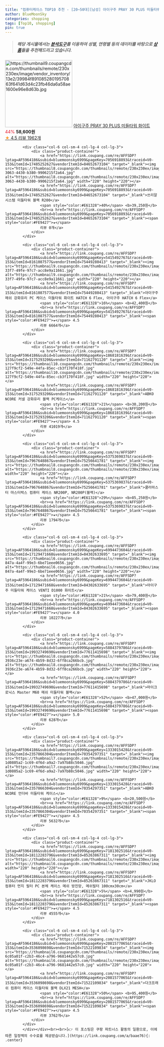 ```yaml
---
title: "컴퓨터케이스 TOP10 추천 - [20~50대][남성] 아이구주 PRAY 30 PLUS 미들타워 화이트"
author: BlueMoonSky
categories: shopping
tags: [Top10, shopping]
pin: true
---
```


> ##### 해당 게시물에서는 [**분석도구**](https://itemscout.io/)를 이용하여 **성별**, **연령별** 등의 데이터를 바탕으로 [**상품**](https://link.coupang.com/a/baae76)들을 추천해드리고 있습니다.
<div class="container"><div class="row">
            <div class="col-6 col-sm-4 col-lg-4 col-lg-3">
                <div class="product-container">
                    <a href="https://link.coupang.com/re/AFFSDP?lptag=AF5964186&subid=bluemoonsky6999&pageKey=6887313715&traceid=V0-153&itemId=16523878769&vendorItemId=84214058161" target="_blank"><img src="https://thumbnail9.coupangcdn.com/thumbnails/remote/230x230ex/image/vendor_inventory/13e2/39984f89108528019570863f641d63d4c23fb46da6a58ae1600e96e8d63b.jpg" alt="https://thumbnail9.coupangcdn.com/thumbnails/remote/230x230ex/image/vendor_inventory/13e2/39984f89108528019570863f641d63d4c23fb46da6a58ae1600e96e8d63b.jpg" width="220" height="220"></a>
                    <a href="https://link.coupang.com/re/AFFSDP?lptag=AF5964186&subid=bluemoonsky6999&pageKey=6887313715&traceid=V0-153&itemId=16523878769&vendorItemId=84214058161" target="_blank">아이구주 PRAY 30 PLUS 미들타워 화이트</a>
                    <span style="color:#E61328">44%</span> <b>58,600원</b>
                    <br><a href="https://link.coupang.com/re/AFFSDP?lptag=AF5964186&subid=bluemoonsky6999&pageKey=6887313715&traceid=V0-153&itemId=16523878769&vendorItemId=84214058161" target="_blank"><span style="color:#FE9427">★</span> 4.5
                    리뷰 1962개</a>
                </div>
            </div>
            
            <div class="col-6 col-sm-4 col-lg-4 col-lg-3">
                <div class="product-container">
                    <a href="https://link.coupang.com/re/AFFSDP?lptag=AF5964186&subid=bluemoonsky6999&pageKey=7056918893&traceid=V0-153&itemId=17485252627&vendorItemId=84652673104" target="_blank"><img src="https://thumbnail8.coupangcdn.com/thumbnails/remote/230x230ex/image/retail/images/2023/01/11/10/6/b2e49c48-3063-4430-b380-9906215f2a64.jpg" alt="https://thumbnail8.coupangcdn.com/thumbnails/remote/230x230ex/image/retail/images/2023/01/11/10/6/b2e49c48-3063-4430-b380-9906215f2a64.jpg" width="220" height="220"></a>
                    <a href="https://link.coupang.com/re/AFFSDP?lptag=AF5964186&subid=bluemoonsky6999&pageKey=7056918893&traceid=V0-153&itemId=17485252627&vendorItemId=84652673104" target="_blank">쓰리알시스템 미들타워 블랙 R200</a>
                    <span style="color:#E61328">40%</span> <b>39,250원</b>
                    <br><a href="https://link.coupang.com/re/AFFSDP?lptag=AF5964186&subid=bluemoonsky6999&pageKey=7056918893&traceid=V0-153&itemId=17485252627&vendorItemId=84652673104" target="_blank"><span style="color:#FE9427">★</span> 
                    리뷰 0개</a>
                </div>
            </div>
            
            <div class="col-6 col-sm-4 col-lg-4 col-lg-3">
                <div class="product-container">
                    <a href="https://link.coupang.com/re/AFFSDP?lptag=AF5964186&subid=bluemoonsky6999&pageKey=5415492767&traceid=V0-153&itemId=8161087577&vendorItemId=75449280413" target="_blank"><img src="https://thumbnail9.coupangcdn.com/thumbnails/remote/230x230ex/image/retail/images/2021/04/27/11/5/918d4a67-33f7-49fe-97c7-acc8e9a11661.jpg" alt="https://thumbnail9.coupangcdn.com/thumbnails/remote/230x230ex/image/retail/images/2021/04/27/11/5/918d4a67-33f7-49fe-97c7-acc8e9a11661.jpg" width="220" height="220"></a>
                    <a href="https://link.coupang.com/re/AFFSDP?lptag=AF5964186&subid=bluemoonsky6999&pageKey=5415492767&traceid=V0-153&itemId=8161087577&vendorItemId=75449280413" target="_blank">아이구주 메쉬 강화유리 PC 케이스 미들타워 화이트 HATCH 6 Flex, 아이구주 HATCH 6 Flex</a>
                    <span style="color:#E61328">16%</span> <b>42,400원</b>
                    <br><a href="https://link.coupang.com/re/AFFSDP?lptag=AF5964186&subid=bluemoonsky6999&pageKey=5415492767&traceid=V0-153&itemId=8161087577&vendorItemId=75449280413" target="_blank"><span style="color:#FE9427">★</span> 4.5
                    리뷰 6664개</a>
                </div>
            </div>
            
            <div class="col-6 col-sm-4 col-lg-4 col-lg-3">
                <div class="product-container">
                    <a href="https://link.coupang.com/re/AFFSDP?lptag=AF5964186&subid=bluemoonsky6999&pageKey=1868181639&traceid=V0-153&itemId=3175293206&vendorItemId=71162791120" target="_blank"><img src="https://thumbnail10.coupangcdn.com/thumbnails/remote/230x230ex/image/retail/images/259063652422600-127f9cf2-549e-44fa-85ec-cb3f170f418f.jpg" alt="https://thumbnail10.coupangcdn.com/thumbnails/remote/230x230ex/image/retail/images/259063652422600-127f9cf2-549e-44fa-85ec-cb3f170f418f.jpg" width="220" height="220"></a>
                    <a href="https://link.coupang.com/re/AFFSDP?lptag=AF5964186&subid=bluemoonsky6999&pageKey=1868181639&traceid=V0-153&itemId=3175293206&vendorItemId=71162791120" target="_blank">ABKO NCORE 커넬 강화유리 블랙 PC케이스</a>
                    <span style="color:#E61328">21%</span> <b>30,200원</b>
                    <br><a href="https://link.coupang.com/re/AFFSDP?lptag=AF5964186&subid=bluemoonsky6999&pageKey=1868181639&traceid=V0-153&itemId=3175293206&vendorItemId=71162791120" target="_blank"><span style="color:#FE9427">★</span> 4.5
                    리뷰 41019개</a>
                </div>
            </div>
            
            <div class="col-6 col-sm-4 col-lg-4 col-lg-3">
                <div class="product-container">
                    <a href="https://link.coupang.com/re/AFFSDP?lptag=AF5964186&subid=bluemoonsky6999&pageKey=5375369837&traceid=V0-153&itemId=7967648867&vendorItemId=75256641781" target="_blank"><img src="https://thumbnail8.coupangcdn.com/thumbnails/remote/230x230ex/image/rs_quotation_api/4q91pypt/010a8ec5b3b44120813b83ad28ecbdbb.jpg" alt="https://thumbnail8.coupangcdn.com/thumbnails/remote/230x230ex/image/rs_quotation_api/4q91pypt/010a8ec5b3b44120813b83ad28ecbdbb.jpg" width="220" height="220"></a>
                    <a href="https://link.coupang.com/re/AFFSDP?lptag=AF5964186&subid=bluemoonsky6999&pageKey=5375369837&traceid=V0-153&itemId=7967648867&vendorItemId=75256641781" target="_blank">쿨러마스터 마스터박스 컴퓨터 케이스 NR200P, NR200P(블랙)</a>
                    <span style="color:#E61328">29%</span> <b>85,250원</b>
                    <br><a href="https://link.coupang.com/re/AFFSDP?lptag=AF5964186&subid=bluemoonsky6999&pageKey=5375369837&traceid=V0-153&itemId=7967648867&vendorItemId=75256641781" target="_blank"><span style="color:#FE9427">★</span> 4.5
                    리뷰 1794개</a>
                </div>
            </div>
            
            <div class="col-6 col-sm-4 col-lg-4 col-lg-3">
                <div class="product-container">
                    <a href="https://link.coupang.com/re/AFFSDP?lptag=AF5964186&subid=bluemoonsky6999&pageKey=6994473604&traceid=V0-153&itemId=17129471668&vendorItemId=84302633695" target="_blank"><img src="https://thumbnail6.coupangcdn.com/thumbnails/remote/230x230ex/image/retail/images/2022/12/14/16/6/42321b9f-847a-4a4f-99e3-6be71eee0656.jpg" alt="https://thumbnail6.coupangcdn.com/thumbnails/remote/230x230ex/image/retail/images/2022/12/14/16/6/42321b9f-847a-4a4f-99e3-6be71eee0656.jpg" width="220" height="220"></a>
                    <a href="https://link.coupang.com/re/AFFSDP?lptag=AF5964186&subid=bluemoonsky6999&pageKey=6994473604&traceid=V0-153&itemId=17129471668&vendorItemId=84302633695" target="_blank">아이구주 미들타워 케이스 VENTI D1000 화이트</a>
                    <span style="color:#E61328">21%</span> <b>79,400원</b>
                    <br><a href="https://link.coupang.com/re/AFFSDP?lptag=AF5964186&subid=bluemoonsky6999&pageKey=6994473604&traceid=V0-153&itemId=17129471668&vendorItemId=84302633695" target="_blank"><span style="color:#FE9427">★</span> 4.0
                    리뷰 10227개</a>
                </div>
            </div>
            
            <div class="col-6 col-sm-4 col-lg-4 col-lg-3">
                <div class="product-container">
                    <a href="https://link.coupang.com/re/AFFSDP?lptag=AF5964186&subid=bluemoonsky6999&pageKey=5884379786&traceid=V0-153&itemId=19932749690&vendorItemId=77611415698" target="_blank"><img src="https://thumbnail8.coupangcdn.com/thumbnails/remote/230x230ex/image/retail/images/898611992639219-3936c23e-a674-4b59-8d32-6ff8ca266bcb.jpg" alt="https://thumbnail8.coupangcdn.com/thumbnails/remote/230x230ex/image/retail/images/898611992639219-3936c23e-a674-4b59-8d32-6ff8ca266bcb.jpg" width="220" height="220"></a>
                    <a href="https://link.coupang.com/re/AFFSDP?lptag=AF5964186&subid=bluemoonsky6999&pageKey=5884379786&traceid=V0-153&itemId=19932749690&vendorItemId=77611415698" target="_blank">마이크로닉스 Master M60 메쉬 미들타워 블랙</a>
                    <span style="color:#E61328">52%</span> <b>47,000원</b>
                    <br><a href="https://link.coupang.com/re/AFFSDP?lptag=AF5964186&subid=bluemoonsky6999&pageKey=5884379786&traceid=V0-153&itemId=19932749690&vendorItemId=77611415698" target="_blank"><span style="color:#FE9427">★</span> 5.0
                    리뷰 628개</a>
                </div>
            </div>
            
            <div class="col-6 col-sm-4 col-lg-4 col-lg-3">
                <div class="product-container">
                    <a href="https://link.coupang.com/re/AFFSDP?lptag=AF5964186&subid=bluemoonsky6999&pageKey=1333015428&traceid=V0-153&itemId=2357866304&vendorItemId=70354297351" target="_blank"><img src="https://thumbnail7.coupangcdn.com/thumbnails/remote/230x230ex/image/retail/images/7207165274577436-1d0805a2-1c69-4f6d-a9a2-7a97b88c5046.jpg" alt="https://thumbnail7.coupangcdn.com/thumbnails/remote/230x230ex/image/retail/images/7207165274577436-1d0805a2-1c69-4f6d-a9a2-7a97b88c5046.jpg" width="220" height="220"></a>
                    <a href="https://link.coupang.com/re/AFFSDP?lptag=AF5964186&subid=bluemoonsky6999&pageKey=1333015428&traceid=V0-153&itemId=2357866304&vendorItemId=70354297351" target="_blank">ABKO NCORE 언더바 미들타워 케이스</a>
                    <span style="color:#E61328">9%</span> <b>20,500원</b>
                    <br><a href="https://link.coupang.com/re/AFFSDP?lptag=AF5964186&subid=bluemoonsky6999&pageKey=1333015428&traceid=V0-153&itemId=2357866304&vendorItemId=70354297351" target="_blank"><span style="color:#FE9427">★</span> 4.5
                    리뷰 5632개</a>
                </div>
            </div>
            
            <div class="col-6 col-sm-4 col-lg-4 col-lg-3">
                <div class="product-container">
                    <a href="https://link.coupang.com/re/AFFSDP?lptag=AF5964186&subid=bluemoonsky6999&pageKey=7181302516&traceid=V0-153&itemId=18112283796&vendorItemId=85263867311" target="_blank"><img src="https://thumbnail6.coupangcdn.com/thumbnails/remote/230x230ex/image/vendor_inventory/c082/34a1ab34be1fec70219a968013aa0e32ae9acb6c0c2804abfe0a2c63a7dd.jpg" alt="https://thumbnail6.coupangcdn.com/thumbnails/remote/230x230ex/image/vendor_inventory/c082/34a1ab34be1fec70219a968013aa0e32ae9acb6c0c2804abfe0a2c63a7dd.jpg" width="220" height="220"></a>
                    <a href="https://link.coupang.com/re/AFFSDP?lptag=AF5964186&subid=bluemoonsky6999&pageKey=7181302516&traceid=V0-153&itemId=18112283796&vendorItemId=85263867311" target="_blank">JKLO 컴퓨터 먼지 필터 PC 본체 케이스 메쉬 방진망, 메쉬필터 100cmx30cm</a>
                    <span style="color:#E61328">5%</span> <b>4,990원</b>
                    <br><a href="https://link.coupang.com/re/AFFSDP?lptag=AF5964186&subid=bluemoonsky6999&pageKey=7181302516&traceid=V0-153&itemId=18112283796&vendorItemId=85263867311" target="_blank"><span style="color:#FE9427">★</span> 4.5
                    리뷰 4555개</a>
                </div>
            </div>
            
            <div class="col-6 col-sm-4 col-lg-4 col-lg-3">
                <div class="product-container">
                    <a href="https://link.coupang.com/re/AFFSDP?lptag=AF5964186&subid=bluemoonsky6999&pageKey=2081577065&traceid=V0-153&itemId=3536098698&vendorItemId=71522109834" target="_blank"><img src="https://thumbnail6.coupangcdn.com/thumbnails/remote/230x230ex/image/retail/images/8939351419311171-6c05a01f-c2b3-46c4-a796-9681442e57c0.jpg" alt="https://thumbnail6.coupangcdn.com/thumbnails/remote/230x230ex/image/retail/images/8939351419311171-6c05a01f-c2b3-46c4-a796-9681442e57c0.jpg" width="220" height="220"></a>
                    <a href="https://link.coupang.com/re/AFFSDP?lptag=AF5964186&subid=bluemoonsky6999&pageKey=2081577065&traceid=V0-153&itemId=3536098698&vendorItemId=71522109834" target="_blank">다크프래쉬 컴퓨터 케이스 미들타워 블랙 DLX21 MESH</a>
                    <span style="color:#E61328">50%</span> <b>95,400원</b>
                    <br><a href="https://link.coupang.com/re/AFFSDP?lptag=AF5964186&subid=bluemoonsky6999&pageKey=2081577065&traceid=V0-153&itemId=3536098698&vendorItemId=71522109834" target="_blank"><span style="color:#FE9427">★</span> 4.5
                    리뷰 3762개</a>
                </div>
            </div>
            </div></div><br><br>[👉 이 포스팅은 쿠팡 파트너스 활동의 일환으로, 이에 따른 일정액의 수수료를 제공받습니다.](https://link.coupang.com/a/baae76){: .center}